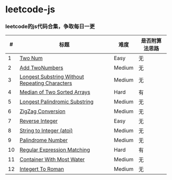 # leetcode-js

### leetcode的js代码合集，争取每日一更

| # | 标题  | 难度  | 是否附算法思路 |
| --- | --- | --- | --- |
| 1 | [Two Num](./src/twoNum.js)  | Easy   | 无 |
| 2  | [Add TwoNumbers](./src/addTwoNumbers.js)  | Medium   | 无 |
| 3  | [Longest Substring Without Repeating Characters](./src/longestSubstringWithoutReapetCharacters.js) | Medium  | 无 |
| 4  | [Median of Two Sorted Arrays](./src/medianTwoSortedArrays.js) | Hard | 有 |
| 5  | [Longest Palindromic Substring](./src/longestPalindromicSubstring.js) | Medium | 无 |
| 6  | [ZigZag Conversion](./src/zigZagConversion.js) | Medium | 无 |
| 7 | [Reverse Integer](./src/reverseInteger.js) |  Easy | 无 |
| 8 | [String to Integer (atoi)](./src/stringToInteger.js) |  Medium | 无 |
| 9 | [Palindrome Number](./src/palindromNumber.js) |  Medium | 无 |
| 10 | [Regular Expression Matching](./src/regularExpressionMatching.js) |  Hard | 有 |
| 11 | [Container With Most Water](./src/containerWithMostWater.js) |  Medium | 无 |
| 12 | [Integert To Roman](./src/IntegertToRoman.js) | Medium | 无 |